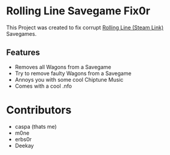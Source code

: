 # Rolling Line Savegame Fix0r

This Project was created to fix corrupt [Rolling Line (Steam Link)](https://store.steampowered.com/app/754150/Rolling_Line/ "Rolling Line Steam") Savegames.

## Features
- Removes all Wagons from a Savegame
- Try to remove faulty Wagons from a Savegame
- Annoys you with some cool Chiptune Music
- Comes with a cool .nfo

# Contributors
- caspa (thats me)
- m0ne
- erbs0r
- Deekay